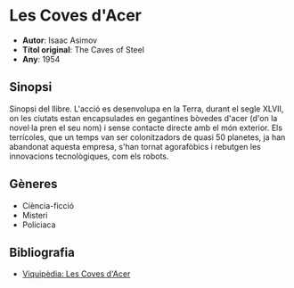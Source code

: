 # Les Coves d'Acer
- __Autor__: Isaac Asimov
- __Títol original__: The Caves of Steel
- __Any__: 1954

## Sinopsi
Sinopsi del llibre.
L'acció es desenvolupa en la Terra, durant el segle XLVII, on les ciutats estan encapsulades
en gegantines bòvedes d'acer (d'on la novel·la pren el seu nom) i sense contacte directe amb el món exterior.
Els terrícoles, que un temps van ser colonitzadors de quasi 50 planetes, ja han abandonat aquesta empresa,
s'han tornat agorafòbics i rebutgen les innovacions tecnològiques, com els robots.

## Gèneres
- Ciència-ficció
- Misteri
- Policiaca


## Bibliografia
- [Viquipèdia: Les Coves d'Acer](https://ca.wikipedia.org/wiki/Les_coves_d%27acer)
